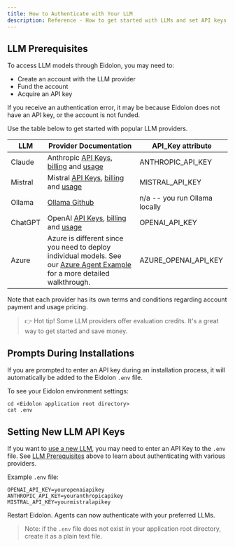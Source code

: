 ```yaml
---
title: How to Authenticate with Your LLM
description: Reference - How to get started with LLMs and set API keys
---
```


## LLM Prerequisites

To access LLM models through Eidolon, you may need to:

- Create an account with the LLM provider
- Fund the account
- Acquire an API key

If you receive an authentication error, it may be because Eidolon does not have an API key, or the account is not funded.

Use the table below to get started with popular LLM providers. 

| LLM     | Provider Documentation                                                                                                                                                                                                                                           | API_Key attribute             |
|---------|------------------------------------------------------------------------------------------------------------------------------------------------------------------------------------------------------------------------------------------------------------------|-------------------------------|
| Claude  | Anthropic <a href="https://console.anthropic.com/settings/keys" target=_blank>API Keys</a>, <a href="https://console.anthropic.com/settings/plans" target=_blank>billing</a> and <a href="https://console.anthropic.com/settings/usage" target=_blank>usage</a>  | ANTHROPIC_API_KEY             |
| Mistral | Mistral <a href="https://console.mistral.ai/api-keys/" target=_blank>API Keys</a>, <a href="https://console.mistral.ai/billing/" target=_blank>billing</a> and <a href="https://console.mistral.ai/usage/" target=_blank>usage</a>                               | MISTRAL_API_KEY               |
| Ollama  | <a href="https://github.com/ollama/ollama" target=_blank>Ollama Github</a>                                                                                                                                                                                       | n/a -- you run Ollama locally |
| ChatGPT | OpenAI <a href="https://platform.openai.com/api-keys" target=_blank>API Keys</a>, <a href="https://platform.openai.com/settings/organization/billing/overview" target=_blank>billing</a> and <a href="https://platform.openai.com/usage" target=_blank>usage</a> | OPENAI_API_KEY                |
| Azure   | Azure is different since you need to deploy individual models. See our [Azure Agent Example](/docs/recipes/azure-agent) for a more detailed walkthrough.                                                                                                         | AZURE_OPENAI_API_KEY                 |

Note that each provider has its own terms and conditions regarding account payment and usage pricing.

>👉 Hot tip! Some LLM providers offer evaluation credits. It's a great way to get started and save money.


## Prompts During Installations

If you are prompted to enter an API key during an installation process, it will automatically be added to the Eidolon `.env` file. 

To see your Eidolon environment settings:

```console
cd <Eidolon application root directory>
cat .env
```
## Setting New LLM API Keys

If you want to [use a new LLM](/docs/howto/swap_llm), you may need to enter an API Key to the `.env` file. See [LLM Prerequisites](#llm-prerequisites) above to learn about authenticating with various providers.

Example `.env` file:

```text
OPENAI_API_KEY=youropenaiapikey
ANTHROPIC_API_KEY=youranthropicapikey
MISTRAL_API_KEY=yourmistralapikey
```

Restart Eidolon. Agents can now authenticate with your preferred LLMs.

>Note: if the `.env` file does not exist in your application root directory, create it as a plain text file.
